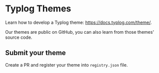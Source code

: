 # Typlog Themes

Learn how to develop a Typlog theme: <https://docs.typlog.com/theme/>.

Our themes are public on GitHub, you can also learn from those themes' source code.

## Submit your theme

Create a PR and register your theme into `registry.json` file.
